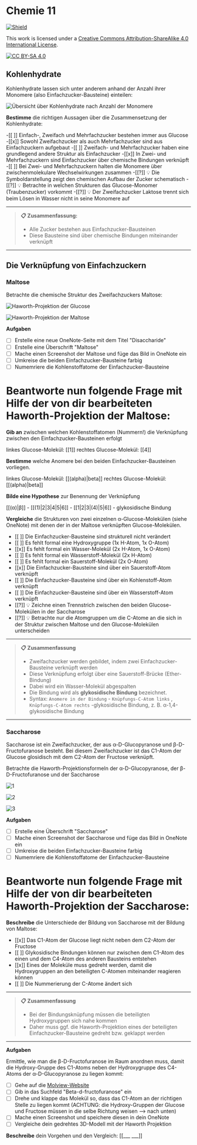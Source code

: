 <!--
author:   KRE-DSS

email:    

version:  1.0.0

language: de

narrator: Deutsch Female

classroom: disable

mode: Presentation

comment:  Try to write a short comment about
          your course, multiline is also okay.

link:     

script:   
-->

# Chemie 11

[![Shield](https://img.shields.io/badge/License-CC%20BY--SA%204.0-lightgrey.svg)](http://creativecommons.org/licenses/by-sa/4.0/)

This work is licensed under a
[Creative Commons Attribution-ShareAlike 4.0 International License](http://creativecommons.org/licenses/by-sa/4.0/).

[![CC BY-SA 4.0](https://licensebuttons.net/l/by-sa/4.0/88x31.png)](http://creativecommons.org/licenses/by-sa/4.0/)

## Kohlenhydrate


Kohlenhydrate lassen sich unter anderem anhand der Anzahl ihrer Monomere (also Einfachzucker-Bausteine) einteilen:

![Übersicht über Kohlenhydrate nach Anzahl der Monomere](/media/Kohlenhydrate.svg "Übersicht über Kohlenhydrate nach Anzahl der Monomere [^1]")


**Bestimme** die richtigen Aussagen über die Zusammensetzung der Kohlenhydrate:

-[[ ]] Einfach-, Zweifach und Mehrfachzucker bestehen immer aus Glucose
-[[x]] Sowohl Zweifachzucker als auch Mehrfachzucker sind aus Einfachzuckern aufgebaut
-[[ ]] Zweifach- und Mehrfachzucker haben eine grundlegend andere Struktur als Einfachzucker
-[[x]] In Zwei- und Mehrfachzuckern sind Einfachzucker über chemische Bindungen verknüpft
-[[ ]] Bei Zwei- und Mehrfachzuckern halten die Monomere über zwischenmolekulare Wechselwirkungen zusammen
-[[?]] 💡 Die Symboldarstellung zeigt den chemischen Aufbau der Zucker schematisch
-[[?]] 💡 Betrachte in welchen Strukturen das Glucose-Monomer (Traubenzucker) vorkommt
-[[?]] 💡 Der Zweifachzucker Laktose trennt sich beim Lösen in Wasser nicht in seine Monomere auf
***
>**📋 Zusammenfassung:**
>
> * Alle Zucker bestehen aus Einfachzucker-Bausteinen
> * Diese Bausteine sind über chemische Bindungen miteinander verknüpft
***

[^1]:  <a href="https://commons.wikimedia.org/wiki/User:NutrientHunter">NutrientHunter</a>, <a href="https://commons.wikimedia.org/wiki/File:Kohlenhydrate.svg">Kohlenhydrate</a>, <a href="https://creativecommons.org/licenses/by-sa/4.0/legalcode" rel="license">CC BY-SA 4.0</a>

## Die Verknüpfung von Einfachzuckern

### Maltose

Betrachte die chemische Struktur des Zweifachzuckers Maltose:

![Haworth-Projektion der Glucose](/media/Alpha-D-Glucopyranose.svg "Glucose-Monomer[^2]")

![Haworth-Projektion der Maltose](/media/Maltose_Haworth.svg "Maltose[^3]")

**Aufgaben**

- [ ] Erstelle eine neue OneNote-Seite mit dem Titel "Disaccharide"
- [ ] Erstelle eine Überschrift "Maltose"
- [ ] Mache einen Screenshot der Maltose und füge das Bild in OneNote ein
- [ ] Umkreise die beiden Einfachzucker-Bausteine farbig
- [ ] Numemriere die Kohlenstoffatome der Einfachzucker-Bausteine

Beantworte nun folgende Frage mit Hilfe der von dir bearbeiteten Haworth-Projektion der Maltose:
===

**Gib an** zwischen welchen Kohlenstoffatomen (Nummern!) die Verknüpfung zwischen den Einfachzucker-Bausteinen erfolgt

linkes Glucose-Molekül: [[1]]   rechtes Glucose-Molekül: [[4]]

**Bestimme** welche Anomere bei den beiden Einfachzucker-Bausteinen vorliegen.

linkes Glucose-Molekül: [[(alpha)|beta]]    rechtes Glucose-Molekül: [[(alpha)|beta]]

**Bilde eine Hypothese** zur Benennung der Verknüpfung

[[(α)|β]] - [[(1)|2|3|4|5|6]] - [[1|2|3|(4)|5|6]] - glykosidische Bindung

**Vergleiche** die Strukturen von zwei einzelnen α-Glucose-Molekülen (siehe OneNote) mit denen der in der Maltose verknüpften Glucose-Molekülen.

- [[ ]] Die Einfachzucker-Bausteine sind strukturell nicht verändert
- [[ ]] Es fehlt formal eine Hydroxygruppe (1x H-Atom, 1x O-Atom)
- [[x]] Es fehlt formal ein Wasser-Molekül (2x H-Atom, 1x O-Atom)
- [[ ]] Es fehlt formal ein Wasserstoff-Molekül (2x H-Atom)
- [[ ]] Es fehlt formal ein Sauerstoff-Molekül (2x O-Atom)
- [[x]] Die Einfachzucker-Bausteine sind über ein Sauerstoff-Atom verknüpft
- [[ ]] Die Einfachzucker-Bausteine sind über ein Kohlenstoff-Atom verknüpft
- [[ ]] Die Einfachzucker-Bausteine sind über ein Wasserstoff-Atom verknüpft
- [[?]] 💡 Zeichne einen Trennstrich zwischen den beiden Glucose-Molekülen in der Saccharose
- [[?]] 💡 Betrachte nur die Atomgruppen um die C-Atome an die sich in der Struktur zwischen Maltose und den Glucose-Molekülen unterscheiden
***
> **📋 Zusammenfassung**
>
> * Zweifachzucker werden gebildet, indem zwei Einfachzucker-Bausteine verknüpft werden
> * Diese Verknüpfung erfolgt über eine Sauerstoff-Brücke (Ether-Bindung)
> * Dabei wird ein Wasser-Molekül abgespalten
> * Die Bindung wird als **glykosidische Bindung** bezeichnet.
> * Syntax: `Anomere in der Bindung` - `Knüpfungs-C-Atom links` , `Knüpfungs-C-Atom rechts` -glykosidische Bindung, z. B. α-1,4-glykosidische Bindung
***

[^2]:  <a href="https://commons.wikimedia.org/wiki/User:NEUROtiker">NEUROtiker</a>, <a href="https://commons.wikimedia.org/wiki/File:Alpha-D-Glucopyranose.svg">Alpha-D-Glucopyranose</a>, als gemeinfrei gekennzeichnet, Details auf <a href="https://commons.wikimedia.org/wiki/Template:PD-chem">Wikimedia Commons</a> 

[^3]:  <a href="https://commons.wikimedia.org/wiki/User:NEUROtiker">NEUROtiker</a>, <a href="https://commons.wikimedia.org/wiki/File:Maltose_Haworth.svg">Maltose Haworth</a>, als gemeinfrei gekennzeichnet, Details auf <a href="https://commons.wikimedia.org/wiki/Template:PD-ineligible">Wikimedia Commons</a>

### Saccharose

Saccharose ist ein Zweifachzucker, der aus α-D-Glucopyranose und β-D-Fructofuranose besteht. Bei diesem Zweifachzucker ist das C1-Atom der Glucose glosidisch mit dem C2-Atom der Fructose verknüpft.

Betrachte die Haworth-Projektionsformeln der α-D-Glucopyranose, der β-D-Fructofuranose und der Saccharose

![1](/media/Alpha-D-Glucopyranose.svg "Glucose-Monomer[^1]")

![2](/media/Beta-D-Fructofuranose.svg "Fructose-Monomer[^2]")

![3](/media/Saccharose2.svg "Saccharose[^3]")

**Aufgaben**

-[ ] Erstelle eine Überschrift "Saccharose"
-[ ] Mache einen Screenshot der Saccharose und füge das Bild in OneNote ein
-[ ] Umkreise die beiden Einfachzucker-Bausteine farbig
-[ ] Numemriere die Kohlenstoffatome der Einfachzucker-Bausteine

Beantworte nun folgende Frage mit Hilfe der von dir bearbeiteten Haworth-Projektion der Saccharose:
===

**Beschreibe** die Unterschiede der Bildung von Saccharose mit der Bildung von Maltose:

- [[x]] Das C1-Atom  der Glucose liegt nicht neben dem C2-Atom der Fructose
- [[ ]] Glykosidische Bindungen können nur zwischen dem C1-Atom des einen und dem C4-Atom des anderen Bausteins entstehen
- [[x]] Eines der Moleküle muss gedreht werden, damit die Hydroxygruppen an den beteiligten C-Atomen miteinander reagieren können
- [[ ]] Die Nummerierung der C-Atome ändert sich 
***
> **📋 Zusammenfassung**
> * Bei der Bindungsknüpfung müssen die beteiligten Hydroxygruppen sich nahe kommen
> * Daher muss ggf. die Haworth-Projektion eines der beteiligten Einfachzucker-Bausteine gedreht bzw. geklappt werden
***

**Aufgaben**

Ermittle, wie man die β-D-Fructofuranose im Raum anordnen muss, damit die Hydroxy-Gruppe des C1-Atoms neben der Hydroxygruppe des C4-Atoms der α-D-Glucopyranose zu liegen kommt:

- [ ] Gehe auf die [Molview-Website](htpps://molview.org)
- [ ] Gib in das Suchfeld "Beta-d-fructofuranose" ein
- [ ] Drehe und klappe das Molekül so, dass das C1-Atom an der richtigen Stelle zu liegen kommt (ACHTUNG: die Hydroxy-Gruppen der Glucose und Fructose müssen in die selbe Richtung weisen --> nach unten)
- [ ] Mache einen Screenshot und speichere diesen in dein OneNote
- [ ] Vergleiche dein gedrehtes 3D-Modell mit der Haworth Projektion

**Beschreibe** dein Vorgehen und den Vergleich:
[[___ ___]]

[^1]:  <a href="https://commons.wikimedia.org/wiki/User:NEUROtiker">NEUROtiker</a>, <a href="https://commons.wikimedia.org/wiki/File:Alpha-D-Glucopyranose.svg">Alpha-D-Glucopyranose</a>, als gemeinfrei gekennzeichnet, Details auf <a href="https://commons.wikimedia.org/wiki/Template:PD-chem">Wikimedia Commons</a> 
 
[^2]: <a href="https://commons.wikimedia.org/wiki/User:NEUROtiker">NEUROtiker</a>, <a href="https://commons.wikimedia.org/wiki/File:Beta-D-Fructofuranose.svg">Beta-D-Fructofuranose</a>, als gemeinfrei gekennzeichnet, Details auf <a href="https://commons.wikimedia.org/wiki/Template:PD-chem">Wikimedia Commons</a>

[^3]: <a href="https://commons.wikimedia.org/wiki/User:NEUROtiker">NEUROtiker</a>, <a href="https://commons.wikimedia.org/wiki/File:Saccharose2.svg">Saccharose2</a>, als gemeinfrei gekennzeichnet, Details auf <a href="https://commons.wikimedia.org/wiki/Template:PD-ineligible">Wikimedia Commons</a>